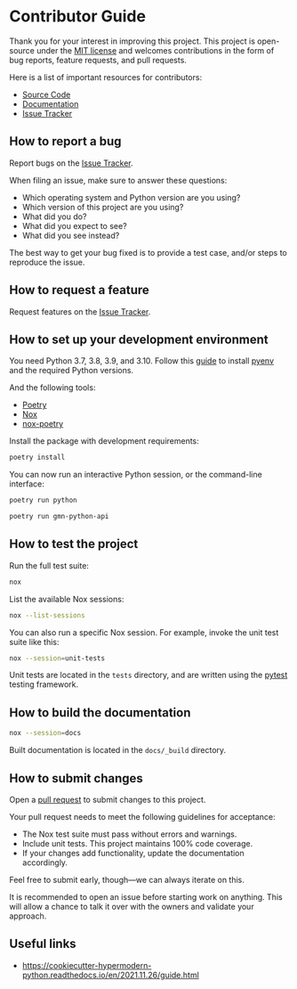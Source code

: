 # Contributor Guide

Thank you for your interest in improving this project.
This project is open-source under the [MIT license](https://opensource.org/licenses/MIT)
and welcomes contributions in the form of bug reports, feature requests, and pull requests.

Here is a list of important resources for contributors:

- [Source Code](https://github.com/rickybassom/gmn-python-api)
- [Documentation](https://gmn-python-api.readthedocs.io/)
- [Issue Tracker](https://github.com/rickybassom/gmn-python-api/issues)

## How to report a bug

Report bugs on the [Issue Tracker](https://github.com/rickybassom/gmn-python-api/issues).

When filing an issue, make sure to answer these questions:

- Which operating system and Python version are you using?
- Which version of this project are you using?
- What did you do?
- What did you expect to see?
- What did you see instead?

The best way to get your bug fixed is to provide a test case, and/or steps to reproduce the issue.

## How to request a feature

Request features on the [Issue Tracker](https://github.com/rickybassom/gmn-python-api/issues).

## How to set up your development environment

You need Python 3.7, 3.8, 3.9, and 3.10. 
Follow this [guide](https://cookiecutter-hypermodern-python.readthedocs.io/en/2022.6.3.post1/guide.html#getting-python-mac-linux-unix) to install [pyenv](https://github.com/pyenv/pyenv) and the required Python versions.

And the following tools:

- [Poetry](https://python-poetry.org/)
- [Nox](https://nox.thea.codes/)
- [nox-poetry](https://nox-poetry.readthedocs.io/)

Install the package with development requirements:

```sh
poetry install
```

You can now run an interactive Python session, or the command-line interface:

```sh
poetry run python
```

```sh
poetry run gmn-python-api
```

## How to test the project

Run the full test suite:

```sh
nox
```

List the available Nox sessions:

```sh
nox --list-sessions
```

You can also run a specific Nox session. For example, invoke the unit test suite like this:

```sh
nox --session=unit-tests
```

Unit tests are located in the `tests` directory, and are written using the [pytest](https://pytest.readthedocs.io/) testing framework.

## How to build the documentation

```sh
nox --session=docs
```

Built documentation is located in the `docs/_build` directory.

## How to submit changes

Open a [pull request](https://github.com/rickybassom/gmn-python-api/pulls) to submit changes to this project.

Your pull request needs to meet the following guidelines for acceptance:
- The Nox test suite must pass without errors and warnings.
- Include unit tests. This project maintains 100% code coverage.
- If your changes add functionality, update the documentation accordingly.

Feel free to submit early, though—we can always iterate on this.

It is recommended to open an issue before starting work on anything. This will allow a chance to talk it over with the owners and validate your approach.

## Useful links

- https://cookiecutter-hypermodern-python.readthedocs.io/en/2021.11.26/guide.html
